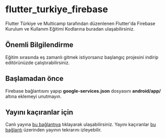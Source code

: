 # flutter_turkiye_firebase

Flutter Türkiye ve Multicamp tarafından düzenlenen Flutter'da Firebase Kurulum ve Kullanım Eğitimi Kodlarına buradan ulaşabilirsiniz.

## Önemli Bilgilendirme
Eğitim sırasında eş zamanlı gitmek istiyorsanız başlangıç projesini indirip editörünüzde çalıştırabilirsiniz.

## Başlamadan önce

Firebase bağlantısını yapıp **google-services.json** dosyasını **android/app/** altına eklemeyi unutmayın.

## Yayını kaçıranlar için

Canlı yayına [bu bağlantıya](https://www.youtube.com/watch?v=4Vf6_qNhpXc) tıklayarak ulaşabilirsiniz.
Yayını kaçıranlar [bu bağlantı](https://www.youtube.com/watch?v=4Vf6_qNhpXc) üzerinden yayının tekrarını izleyebilir.
